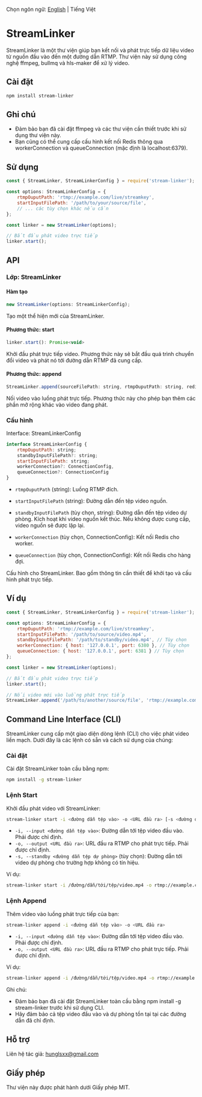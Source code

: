 Chọn ngôn ngữ: [English](README.md) | Tiếng Việt

# StreamLinker

StreamLinker là một thư viện giúp bạn kết nối và phát trực tiếp dữ liệu video từ nguồn đầu vào đến một đường dẫn RTMP. Thư viện này sử dụng công nghệ ffmpeg, bullmq và hls-maker để xử lý video.

## Cài đặt

```bash
npm install stream-linker
```

## Ghi chú
- Đảm bảo bạn đã cài đặt ffmpeg và các thư viện cần thiết trước khi sử dụng thư viện này.
- Bạn cũng có thể cung cấp cấu hình kết nối Redis thông qua workerConnection và queueConnection (mặc định là localhost:6379).

## Sử dụng
```javascript
const { StreamLinker, StreamLinkerConfig } = require('stream-linker');

const options: StreamLinkerConfig = {
    rtmpOuputPath: 'rtmp://example.com/live/streamkey',
    startInputFilePath: '/path/to/your/source/file',
    // ... các tùy chọn khác nếu cần
};

const linker = new StreamLinker(options);

// Bắt đầu phát video trực tiếp
linker.start();
```

## API

### Lớp: StreamLinker
#### Hàm tạo
```javascript
new StreamLinker(options: StreamLinkerConfig);
```
Tạo một thể hiện mới của StreamLinker.

#### Phương thức: start
```javascript
linker.start(): Promise<void>
```
Khởi đầu phát trực tiếp video. Phương thức này sẽ bắt đầu quá trình chuyển đổi video và phát nó tới đường dẫn RTMP đã cung cấp.

#### Phương thức: append
```javascript
StreamLinker.append(sourceFilePath: string, rtmpOuputPath: string, redisConfig?: ConnectionConfig): Promise<void>
```
Nối video vào luồng phát trực tiếp. Phương thức này cho phép bạn thêm các phần mở rộng khác vào video đang phát.

### Cấu hình
Interface: StreamLinkerConfig
```javascript
interface StreamLinkerConfig {
    rtmpOuputPath: string; 
    standbyInputFilePath?: string;
    startInputFilePath: string;
    workerConnection?: ConnectionConfig,
    queueConnection?: ConnectionConfig
}
```
- `rtmpOuputPath` (string): Luồng RTMP đích.

- `startInputFilePath` (string): Đường dẫn đến tệp video nguồn.

- `standbyInputFilePath` (tùy chọn, string): Đường dẫn đến tệp video dự phòng. Kích hoạt khi video nguồn kết thúc. Nếu không được cung cấp, video nguồn sẽ được lặp lại.

- `workerConnection` (tùy chọn, ConnectionConfig): Kết nối Redis cho worker.

- `queueConnection` (tùy chọn, ConnectionConfig): Kết nối Redis cho hàng đợi.

Cấu hình cho StreamLinker. Bao gồm thông tin cần thiết để khởi tạo và cấu hình phát trực tiếp.

## Ví dụ
```javascript
const { StreamLinker, StreamLinkerConfig } = require('stream-linker');

const options: StreamLinkerConfig = {
    rtmpOuputPath: 'rtmp://example.com/live/streamkey',
    startInputFilePath: '/path/to/source/video.mp4',
    standbyInputFilePath: '/path/to/standby/video.mp4', // Tùy chọn
    workerConnection: { host: '127.0.0.1', port: 6380 }, // Tùy chọn
    queueConnection: { host: '127.0.0.1', port: 6381 } // Tùy chọn
};

const linker = new StreamLinker(options);

// Bắt đầu phát video trực tiếp
linker.start();

// Nối video mới vào luồng phát trực tiếp
StreamLinker.append('/path/to/another/source/file', 'rtmp://example.com/live/streamkey');
```

## Command Line Interface (CLI)
StreamLinker cung cấp một giao diện dòng lệnh (CLI) cho việc phát video liền mạch. Dưới đây là các lệnh có sẵn và cách sử dụng của chúng:

### Cài đặt
Cài đặt StreamLinker toàn cầu bằng npm:

```bash
npm install -g stream-linker
```

### Lệnh Start
Khởi đầu phát video với StreamLinker:
```bash
stream-linker start -i <đường dẫn tệp vào> -o <URL đầu ra> [-s <đường dẫn tệp dự phòng>]
```
- ```-i, --input <đường dẫn tệp vào>```: Đường dẫn tới tệp video đầu vào. Phải được chỉ định.
- ```-o, --output <URL đầu ra>```: URL đầu ra RTMP cho phát trực tiếp. Phải được chỉ định.
- ```-s, --standby <đường dẫn tệp dự phòng>``` (tùy chọn): Đường dẫn tới video dự phòng cho trường hợp không có tín hiệu.

Ví dụ:
```bash
stream-linker start -i /đường/dẫn/tới/tệp/video.mp4 -o rtmp://example.com/live/streamkey -s /đường/dẫn/tới/tệp/dự/phòng.mp4
```

### Lệnh Append
Thêm video vào luồng phát trực tiếp của bạn:
```bash
stream-linker append -i <đường dẫn tệp vào> -o <URL đầu ra>
```
- ```-i, --input <đường dẫn tệp vào>```: Đường dẫn tới tệp video đầu vào. Phải được chỉ định.
- ```-o, --output <URL đầu ra>```: URL đầu ra RTMP cho phát trực tiếp. Phải được chỉ định.

Ví dụ:
```bash
stream-linker append -i /đường/dẫn/tới/tệp/video.mp4 -o rtmp://example.com/live/streamkey
```
Ghi chú:
- Đảm bảo bạn đã cài đặt StreamLinker toàn cầu bằng npm install -g stream-linker trước khi sử dụng CLI.
- Hãy đảm bảo cả tệp video đầu vào và dự phòng tồn tại tại các đường dẫn đã chỉ định.

## Hỗ trợ
Liên hệ tác giả: hunglsxx@gmail.com

## Giấy phép
Thư viện này được phát hành dưới Giấy phép MIT.
```